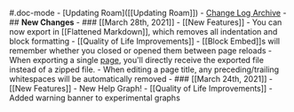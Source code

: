 #.doc-mode
    - [Updating Roam]([[Updating Roam]])
    - [Change Log Archive](https://roamresearch.com/#/app/help-archive/page/dxTi-iUs2)
    - ## **New Changes**
    - ### [[March 28th, 2021]]
        - [[New Features]]
            - You can now export in [[Flattened Markdown]], which removes all indentation and block formatting
        - [[Quality of Life Improvements]]
            - [[Block Embed]]s will remember whether you closed or opened them between page reloads
            - When exporting a single [page]([[Pages]]), you'll directly receive the exported file instead of a zipped file.
            - When editing a page title, any preceding/trailing whitespaces will be automatically removed
    - ### [[March 24th, 2021]]
        - [[New Features]]
            - New Help Graph!
        - [[Quality of Life Improvements]]
            - Added warning banner to experimental graphs
